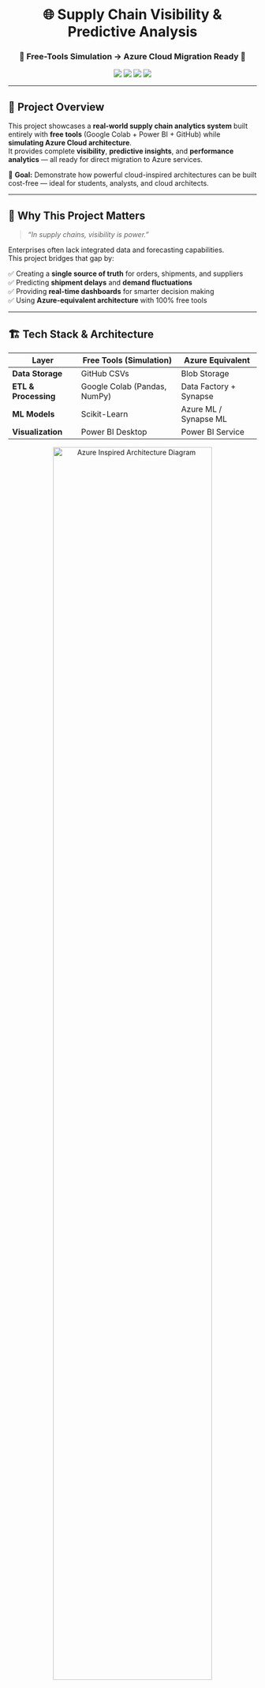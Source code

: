 <h1 align="center">🌐 Supply Chain Visibility & Predictive Analysis</h1>
<h3 align="center">🔹 Free-Tools Simulation → Azure Cloud Migration Ready 🔹</h3>

<p align="center">
  <img src="https://img.shields.io/badge/Python-3.10-blue?logo=python"/>
  <img src="https://img.shields.io/badge/Power%20BI-Analytics-yellow?logo=powerbi"/>
  <img src="https://img.shields.io/badge/Azure-Ready-blue?logo=microsoftazure"/>
  <img src="https://img.shields.io/badge/License-MIT-green"/>
</p>

---

## 🚀 **Project Overview**

This project showcases a **real-world supply chain analytics system** built entirely with **free tools** (Google Colab + Power BI + GitHub) while **simulating Azure Cloud architecture**.  
It provides complete **visibility**, **predictive insights**, and **performance analytics** — all ready for direct migration to Azure services.

🎯 **Goal:** Demonstrate how powerful cloud-inspired architectures can be built cost-free — ideal for students, analysts, and cloud architects.

---

## 🧩 **Why This Project Matters**
> _“In supply chains, visibility is power.”_

Enterprises often lack integrated data and forecasting capabilities.  
This project bridges that gap by:

✅ Creating a **single source of truth** for orders, shipments, and suppliers  
✅ Predicting **shipment delays** and **demand fluctuations**  
✅ Providing **real-time dashboards** for smarter decision making  
✅ Using **Azure-equivalent architecture** with 100% free tools  

---

## 🏗️ **Tech Stack & Architecture**

| Layer | Free Tools (Simulation) | Azure Equivalent |
|-------|--------------------------|------------------|
| **Data Storage** | GitHub CSVs | Blob Storage |
| **ETL & Processing** | Google Colab (Pandas, NumPy) | Data Factory + Synapse |
| **ML Models** | Scikit-Learn | Azure ML / Synapse ML |
| **Visualization** | Power BI Desktop | Power BI Service |

<p align="center">
  <img src="Architecture/Azure_Like_Pipeline.png" width="80%" alt="Azure Inspired Architecture Diagram"/>
</p>

---

🗂️ **Folder Structure**
📦 Supply-chain-visibility
┣ 📁 Architecture # Azure-like architecture diagrams
┣ 📁 Data # Raw & cleaned datasets
┣ 📁 Documentation # Project documentation and presentation guide
┣ 📁 ML # Forecasting and delay prediction outputs
┣ 📁 Notebook # Google Colab notebooks for EDA & ML
┣ 📁 pipeline # Simulated ETL pipeline steps
┣ 📁 PowerBi # Power BI report (.pbix) and screenshots
┗ 📄 README.md

---

## 🧩 Architecture Diagram

![Azure Architecture Diagram](Architecture/AzureArchitecture_SupplyChain.png)

*Figure: Azure Data Architecture for Supply Chain Visibility*

This diagram illustrates how raw supply chain data (e.g., from CSV files) flows through Azure services — starting from Blob Storage, processed by Data Factory, transformed in Synapse Analytics, and visualized in Power BI. The final dashboard offers insights into delays, inventory, and costs for improved decision-making.
> The architecture includes:
> - Azure Blob Storage for raw data upload  
> - Google Colab for ETL and predictive modeling  
> - Power BI for data visualization  
> - GitHub for version control and collaboration

---

## Free tools → Azure mapping
| Capability            | Free-tools now                          | Azure later (planned)              |
|---|---|---|
| Object storage        | GitHub repo (small CSVs)               | Blob Storage containers            |
| Orchestration         | Colab notebook steps + README          | Azure Data Factory pipelines       |
| Transform/warehouse   | Pandas in Colab                        | Synapse Serverless/Dedicated SQL   |
| ML training/inference | Scikit-learn in Colab                  | Azure ML / Synapse ML              |
| BI                    | Power BI Desktop                       | Power BI Service (workspaces)      |

---

## 🧠 Key Features

- ✅ Simulated Azure architecture using free tools
- 🧪 Data pipeline with Colab-based ETL & machine learning
- 📈 Interactive Power BI dashboard with slicers, icons, and forecast tooltips
- 🔮 Predictive models: demand classification & delay forecasting
- 📦 Shipment tracking by status, region, and supplier performance
- 🔔 Risk alerts and forecast overlays inspired by enterprise BI dashboards
---

## 🎯 Project Goals
- Enhance transparency across the supply chain
- Predict delivery risks and delays before they happen
- Visualize performance metrics through interactive dashboards
- Use mostly free / accessible tools (Google Colab, Power BI, Azure Free Tier)

---

## 🏗 Architecture Overview
![Architecture Deployment Diagram](Architecture/deployment_architecture.png)

*Pipeline:*
- *Azure Blob Storage:* Stores raw and cleaned datasets.
- *Python ETL:* Simulated in Google Colab notebooks (cleaning, feature engineering).
- *Azure Synapse (simulated):* For advanced analytics and warehousing.
- *Power BI:* Builds live dashboards with predictive insights.

---

## 📊 Highlights from EDA
- *Delivery Status:* Many orders delayed — investigate shipping, product, region causes.
- *Order Types:* Payments & Expenses dominate; digital-first flow.
- *Shipping Methods:* Mostly Standard Class — opportunity to optimize for speed vs cost.
- *Customer Segments:* Balanced Consumer & Corporate, small Home Office niche.
- *Correlations:* Delays linked with risk and discounts — ideal for predictive models.
- *Seasonality:* Monthly fluctuations show demand cycles.

---

## ⚙ Features
- Upload & store datasets in Azure Blob
- Simulate ETL pipeline in Python notebooks
- Run predictive analyses (risk, delays)
- Build interactive dashboards in Power BI
- Collaborate via GitHub with a modular structure

---

## 🧩 Azure-Inspired Architecture

![Architecture Diagram](architecture/AzureArchitecture_SupplyChain.png)

> Simulated components include:
> - **GitHub** as Azure Blob Storage (for versioned CSVs)
> - **Google Colab** as Azure Data Factory + ML Studio
> - **Power BI** to replicate the Power BI Service
> - **Scikit-learn models** for forecasting & delay prediction

---

## 🏗 Deployment Pipeline Overview

![Deployment Diagram](architecture/deployment_architecture.png)

- **Data Ingestion**: CSVs uploaded to GitHub
- **Preprocessing & ML**: Performed in Colab (null handling, feature engineering, model training)
- **Model Output**: Exported `.csv` of forecasts merged with actuals
- **Visualization**: Dashboard in Power BI with slicers, KPI cards, forecast tooltips

---

## 🔮 Machine Learning Models

### 📦 1. Shipment Delay Prediction  
- **Type**: Regression  
- **Algorithm**: Random Forest Regressor  
- **Inputs**: Shipping mode, quantity, product category, distance  
- **Target**: Delay duration (in days)  

### 📈 2. Demand Forecasting  
- **Type**: Classification  
- **Algorithm**: Decision Tree Classifier  
- **Inputs**: Product ID, month, past volume  
- **Target**: Demand Level (High / Medium / Low)  
- **Integration**: Tooltip-enabled line chart in Power BI (Actual vs Forecast Demand)

> *ML models are planned for full automation in future iterations.*

---

## 📊 Dashboard Highlights

| Page         | Key Visuals                                                                 |
|--------------|------------------------------------------------------------------------------|
| Overview     | Total Orders, Shipment KPIs, Delay %, Top Products, Forecast Tooltip Chart  |
| Operations   | In-Transit Status Cards, Risk Alerts, Monthly Delays                        |
| Analytics    | Order Trends, Category Breakdown, Segment-wise Sales                        |
| Suppliers    | Supplier Scorecard, Delay by Region, Pie of Supplier Ratings                 |
| Live Tracking| Status Filter, Hover Effects, Shipment Distribution                         |
| Forecast     | Forecast vs Actual Chart, Post-Cutoff Tooltip, Category Predictions          |

> Enhanced with hover tooltips, smooth slicers, pastel UI theme, and icon-based tabs.

---

## 📈 EDA Insights

- **Shipping Methods**: Standard Class had the highest delay rate.
- **Customer Segment**: Home Office segment was under-utilized.
- **Monthly Demand Trends**: Seasonal fluctuations in orders.
- **Correlations**: Delay tied to long-distance + standard shipping.
- **Forecast Tooltip**: Forecasted 3 months demand using Decision Tree Classifier.

---

### 📊 Power BI Dashboard Overview  
#### 🧭 **1. Overview Page**
KPI cards show *Total Orders*, *On-Time %*, and *Average Delay*.  
Visuals update dynamically by region, date, and shipment status.

#### ⚙️ **2. Operations Page**
Tracks active shipments, late orders, and performance across transport modes.  
Includes **risk alerts** (highlighted via DAX measures).

#### 🏢 **3. Suppliers Page**
Ranks suppliers by *on-time delivery rate*, *delay days*, and *fulfillment volume*.  
Uses conditional formatting to flag underperformers.

#### 🛰️ **4. Live Tracking Page**
Simulates a **control-tower view** with real-time shipment status.  
Interactive “In-Transit”, “Processing”, and “Delivered” filters with hover effects.

#### 🔮 **5. Forecast Page**
Compares **actual vs predicted demand** using machine learning models.  
Shows performance metrics: **RMSE**, **MAE**, and **R²**.

---

### 🧮 Key DAX Highlights  
```DAX
Late Flag =
VAR diff = DATEDIFF(Shipments[ShipDate], Shipments[DeliveredDate], DAY)
RETURN IF(diff > 0, 1, 0)

On-Time % =
VAR ontime = CALCULATE([Total Shipments], FILTER(Shipments, [Late Flag] = 0))
RETURN DIVIDE(ontime, [Total Shipments])

---

🔁 Migration Path to Azure

When upgraded, this project will integrate directly with Azure:

Blob Storage for centralized data ingestion

Data Factory to automate ETL pipelines

Synapse Analytics for warehouse and modeling

Power BI Service for live dashboard updates

🧩 Documentation/Migration-Plan.md details step-by-step Azure equivalents.

🧠 Machine Learning Models

Shipment Delay Prediction: Random Forest Regressor

Demand Forecasting: Decision Tree Classifier

Evaluation Metrics: RMSE, MAE, R²

All models trained and visualized in Google Colab.

📈 Project Goals

✔ Enhance supply chain visibility
✔ Predict late deliveries
✔ Support data-driven logistics decisions
✔ Build Azure-ready architecture on free tools

💡 Future Enhancements

Automate ETL pipeline using Azure Data Factory

Deploy model inference API with Azure Functions

Enable Power BI live connection to Azure Synapse

👩‍💻 Contributors
Name	Role
Sneha Gurung	Azure Solution Architect Lead
Srishti Poudel  	Data Analyst
🪄 How to Run (Free Simulation)

Clone this repo

Open Notebook/01_EDA.ipynb and 02_ML.ipynb in Google Colab

Run all cells → cleaned data saved in /Data/clean/

Open PowerBi/SCV_Report.pbix → update file path to local /Data/clean/

Explore visuals using slicers and filters

🧾 License

MIT License — Free to use for learning and academic purposes.

🌟 Let’s Connect

Author: Sneha Gurung

GitHub: github.com/snehagurung12

LinkedIn: linkedin.com/in/SnehaGurung

💬 This project is part of a portfolio demonstrating Azure Solution Architect and Data Analytics capabilities using cost-free, scalable alternatives.


---

## 🔧 Recommended Enhancements
In your GitHub:
1. Replace current `README.md` with the above version.  
2. Add a **hero image or architecture diagram** at the top:
   ```markdown
   ![Project Architecture](Architecture/SCV_Architecture.png)



![Python](https://img.shields.io/badge/Python-3.10-blue)
![Power BI](https://img.shields.io/badge/Power%20BI-Visualization-yellow)
![Azure](https://img.shields.io/badge/Azure-Ready-blue)
![License](https://img.shields.io/badge/License-MIT-green)

